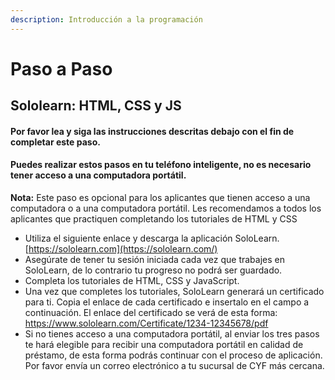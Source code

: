 ```yaml
---
description: Introducción a la programación
---
```


# Paso a Paso

## **Sololearn: HTML, CSS y JS**

#### Por favor lea y siga las instrucciones descritas debajo con el fin de completar este paso.

#### Puedes realizar estos pasos en tu teléfono inteligente, no es necesario tener acceso a una computadora portátil. 

**Nota:** Este paso es opcional para los aplicantes que tienen acceso a una computadora o a una computadora portátil. Les recomendamos a todos los aplicantes que practiquen completando los tutoriales de HTML y CSS

* Utiliza el siguiente enlace y descarga la aplicación SoloLearn. [https://sololearn.com](https://sololearn.com/)
* Asegúrate de tener tu sesión iniciada cada vez que trabajes en SoloLearn, de lo contrario tu progreso no podrá ser guardado.
* Completa los tutoriales de HTML, CSS y JavaScript.
* Una vez que completes los tutoriales, SoloLearn generará un certificado para ti. Copia el enlace de cada certificado e insertalo en el campo a continuación. El enlace del certificado se verá de esta forma: https://www.sololearn.com/Certificate/1234-12345678/pdf
* Si no tienes acceso a una computadora portátil, al enviar los tres pasos te hará elegible para recibir una computadora portátil en calidad de préstamo,  de esta forma podrás continuar con el proceso de aplicación. Por favor envía un correo electrónico a tu sucursal de CYF más cercana.



